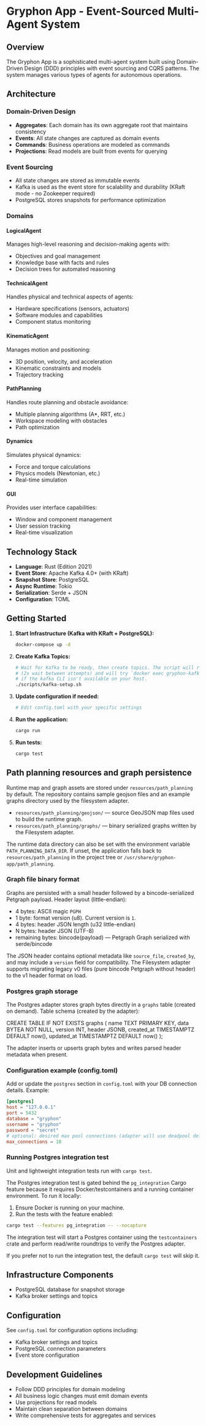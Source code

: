 # Gryphon App - Event-Sourced Multi-Agent System

## Overview

The Gryphon App is a sophisticated multi-agent system built using Domain-Driven Design (DDD) principles with event sourcing and CQRS patterns. The system manages various types of agents for autonomous operations.

## Architecture

### Domain-Driven Design
- **Aggregates**: Each domain has its own aggregate root that maintains consistency
- **Events**: All state changes are captured as domain events
- **Commands**: Business operations are modeled as commands
- **Projections**: Read models are built from events for querying

### Event Sourcing

- All state changes are stored as immutable events
- Kafka is used as the event store for scalability and durability (KRaft mode - no Zookeeper required)
- PostgreSQL stores snapshots for performance optimization

### Domains

#### LogicalAgent
Manages high-level reasoning and decision-making agents with:
- Objectives and goal management
- Knowledge base with facts and rules
- Decision trees for automated reasoning

#### TechnicalAgent
Handles physical and technical aspects of agents:
- Hardware specifications (sensors, actuators)
- Software modules and capabilities
- Component status monitoring

#### KinematicAgent
Manages motion and positioning:
- 3D position, velocity, and acceleration
- Kinematic constraints and models
- Trajectory tracking

#### PathPlanning
Handles route planning and obstacle avoidance:
- Multiple planning algorithms (A*, RRT, etc.)
- Workspace modeling with obstacles
- Path optimization

#### Dynamics
Simulates physical dynamics:
- Force and torque calculations
- Physics models (Newtonian, etc.)
- Real-time simulation

#### GUI
Provides user interface capabilities:
- Window and component management
- User session tracking
- Real-time visualization

## Technology Stack

- **Language**: Rust (Edition 2021)
- **Event Store**: Apache Kafka 4.0+ (with KRaft)
- **Snapshot Store**: PostgreSQL
- **Async Runtime**: Tokio
- **Serialization**: Serde + JSON
- **Configuration**: TOML

## Getting Started

1. **Start Infrastructure (Kafka with KRaft + PostgreSQL):**

   ```bash
   docker-compose up -d
   ```

2. **Create Kafka Topics:**

   ```bash
   # Wait for Kafka to be ready, then create topics. The script will retry up to 10 times
   # (2s wait between attempts) and will try `docker exec gryphon-kafka` as a fallback
   # if the kafka CLI isn't available on your host.
   ./scripts/kafka-setup.sh
   ```

3. **Update configuration if needed:**

   ```bash
   # Edit config.toml with your specific settings
   ```

4. **Run the application:**

   ```bash
   cargo run
   ```

5. **Run tests:**

   ```bash
   cargo test
   ```

## Path planning resources and graph persistence

Runtime map and graph assets are stored under `resources/path_planning` by default. The repository contains sample geojson files and an example graphs directory used by the filesystem adapter.

- `resources/path_planning/geojson/` — source GeoJSON map files used to build the runtime graph.
- `resources/path_planning/graphs/` — binary serialized graphs written by the Filesystem adapter.

The runtime data directory can also be set with the environment variable `PATH_PLANNING_DATA_DIR`. If unset, the application falls back to `resources/path_planning` in the project tree or `/usr/share/gryphon-app/path_planning`.

### Graph file binary format

Graphs are persisted with a small header followed by a bincode-serialized Petgraph payload. Header layout (little-endian):

- 4 bytes: ASCII magic `PGPH`
- 1 byte: format version (u8). Current version is `1`.
- 4 bytes: header JSON length (u32 little-endian)
- N bytes: header JSON (UTF-8)
- remaining bytes: bincode(payload) — Petgraph Graph serialized with serde/bincode

The JSON header contains optional metadata like `source_file`, `created_by`, and may include a `version` field for compatibility. The Filesystem adapter supports migrating legacy v0 files (pure bincode Petgraph without header) to the v1 header format on load.

### Postgres graph storage

The Postgres adapter stores graph bytes directly in a `graphs` table (created on demand). Table schema (created by the adapter):

CREATE TABLE IF NOT EXISTS graphs (
   name TEXT PRIMARY KEY,
   data BYTEA NOT NULL,
   version INT,
   header JSONB,
   created_at TIMESTAMPTZ DEFAULT now(),
   updated_at TIMESTAMPTZ DEFAULT now()
);

The adapter inserts or upserts graph bytes and writes parsed header metadata when present.

### Configuration example (config.toml)

Add or update the `postgres` section in `config.toml` with your DB connection details. Example:

```toml
[postgres]
host = "127.0.0.1"
port = 5432
database = "gryphon"
username = "gryphon"
password = "secret"
# optional: desired max pool connections (adapter will use deadpool defaults if not set)
max_connections = 10
```

### Running Postgres integration test

Unit and lightweight integration tests run with `cargo test`.

The Postgres integration test is gated behind the `pg_integration` Cargo feature because it requires Docker/testcontainers and a running container environment. To run it locally:

1. Ensure Docker is running on your machine.
2. Run the tests with the feature enabled:

```bash
cargo test --features pg_integration -- --nocapture
```

The integration test will start a Postgres container using the `testcontainers` crate and perform read/write roundtrips to verify the Postgres adapter.

If you prefer not to run the integration test, the default `cargo test` will skip it.

## Infrastructure Components

- PostgreSQL database for snapshot storage
- Kafka broker settings and topics

## Configuration

See `config.toml` for configuration options including:

- Kafka broker settings and topics
- PostgreSQL connection parameters
- Event store configuration

## Development Guidelines

- Follow DDD principles for domain modeling
- All business logic changes must emit domain events
- Use projections for read models
- Maintain clean separation between domains
- Write comprehensive tests for aggregates and services
